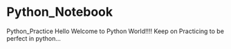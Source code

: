 # Python_Notebook
Python_Practice
Hello Welcome to Python World!!!!
Keep on Practicing to be perfect in python...
